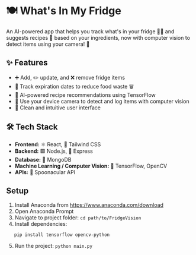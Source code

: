 # 🍽️ What's In My Fridge

An AI-powered app that helps you track what's in your fridge 🍎🥦 and suggests recipes 🍳 based on your ingredients, now with computer vision to detect items using your camera! 📸

## ✨ Features

- ➕ Add, ✏️ update, and ❌ remove fridge items
- 📅 Track expiration dates to reduce food waste 🗑️
- 🤖 AI-powered recipe recommendations using TensorFlow
- 📸 Use your device camera to detect and log items with computer vision
- 🎨 Clean and intuitive user interface

## 🛠️ Tech Stack

- **Frontend:** ⚛️ React, 🎨 Tailwind CSS
- **Backend:** 🟩 Node.js, 🚂 Express
- **Database:** 🍃 MongoDB
- **Machine Learning / Computer Vision:** 🧠 TensorFlow, OpenCV
- **APIs:** 🥄 Spoonacular API

## Setup

1. Install Anaconda from https://www.anaconda.com/download
2. Open Anaconda Prompt
3. Navigate to project folder: `cd path/to/FridgeVision`
4. Install dependencies:
```
   pip install tensorflow opencv-python
```
5. Run the project: `python main.py`